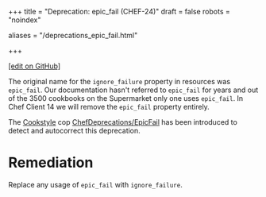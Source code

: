 +++
title = "Deprecation: epic_fail (CHEF-24)"
draft = false
robots = "noindex"


aliases = "/deprecations_epic_fail.html"


  
    
    
    
    
+++    

[\[edit on GitHub\]](https://github.com/chef/chef-web-docs/blob/master/content/deprecations_epic_fail.md)



The original name for the `ignore_failure` property in resources was
`epic_fail`. Our documentation hasn't referred to `epic_fail` for years
and out of the 3500 cookbooks on the Supermarket only one uses
`epic_fail`. In Chef Client 14 we will remove the `epic_fail` property
entirely.

The [Cookstyle](cookstyle.html) cop
[ChefDeprecations/EpicFail](https://github.com/chef/cookstyle/blob/master/docs/cops_chefdeprecations.md#chefdeprecationsepicfail)
has been introduced to detect and autocorrect this deprecation.

Remediation
===========

Replace any usage of `epic_fail` with `ignore_failure`.

